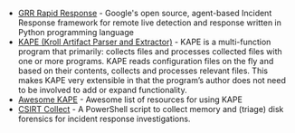 * [GRR Rapid Response](https://github.com/google/grr) - Google's open source, agent-based Incident Response framework for remote live detection and response written in Python programming language
* [KAPE (Kroll Artifact Parser and Extractor)](https://www.kroll.com/en/insights/publications/cyber/kroll-artifact-parser-extractor-kape) - KAPE is a multi-function program that primarily: collects files and processes collected files with one or more programs. KAPE reads configuration files on the fly and based on their contents, collects and processes relevant files. This makes KAPE very extensible in that the program’s author does not need to be involved to add or expand functionality.
* [Awesome KAPE](https://github.com/AndrewRathbun/Awesome-KAPE) - Awesome list of resources for using KAPE
* [CSIRT Collect](https://github.com/dwmetz/CSIRT-Collect) - A PowerShell script to collect memory and (triage) disk forensics for incident response investigations.

